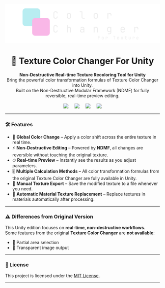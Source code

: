 ![Color-Changer-Logo](https://github.com/puk06/Color-Changer-Assets/blob/main/Assets/logo.png)

<h1 align="center">🎨 Texture Color Changer For Unity</h1>

<div align="center">
  <strong>Non-Destructive Real-time Texture Recoloring Tool for Unity</strong><br>
  Bring the powerful color transformation formulas of Texture Color Changer into Unity.<br>
  Built on the Non-Destructive Modular Framework (NDMF) for fully reversible, real-time preview editing.
  <br><br>
  <img src="https://img.shields.io/badge/Unity-000000?logo=unity&logoColor=white" width="71.25">&nbsp;&nbsp;&nbsp;&nbsp;
  <img src="https://custom-icon-badges.demolab.com/badge/C%23-%23239120.svg?logo=cshrp&logoColor=white" width="56.25">&nbsp;&nbsp;&nbsp;&nbsp;
  <img src="https://img.shields.io/github/license/puk06/Color-Changer?style=flat-square" width="97.5">&nbsp;&nbsp;&nbsp;&nbsp;
  <img src="https://www.codefactor.io/repository/github/puk06/Color-Changer/badge" width="117.5">
</div>

---

### 🛠 Features

- 🔁 **Global Color Change** – Apply a color shift across the entire texture in real time.
- ⚡ **Non-Destructive Editing** – Powered by **NDMF**, all changes are reversible without touching the original texture.
- ⏱ **Real-time Preview** – Instantly see the results as you adjust parameters.
- 🎚️ **Multiple Calculation Methods** – All color transformation formulas from the original Texture Color Changer are fully available in Unity.
- 💾 **Manual Texture Export** – Save the modified texture to a file whenever you need.
- 🔄 **Automatic Material Texture Replacement** – Replace textures in materials automatically after processing.

---

### ⚠ Differences from Original Version

This Unity edition focuses on **real-time, non-destructive workflows**.  
Some features from the original **Texture Color Changer** are **not available**:

- 🚫 Partial area selection  
- 🚫 Transparent image output

---

### 📄 License

This project is licensed under the [MIT License](LICENSE).

---
